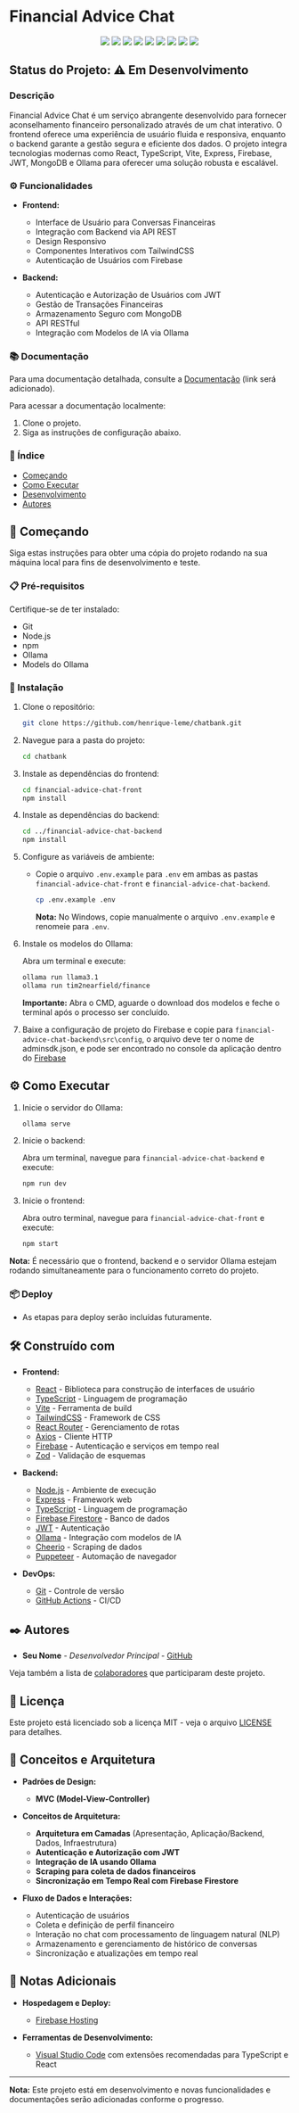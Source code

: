 # Financial Advice Chat

<p align="center">
  <img src="https://img.shields.io/static/v1?label=React&message=library&color=blue&style=for-the-badge&logo=react"/>
  <img src="https://img.shields.io/static/v1?label=TypeScript&message=language&color=blue&style=for-the-badge&logo=typescript"/>
  <img src="https://img.shields.io/static/v1?label=Vite&message=build-tool&color=green&style=for-the-badge&logo=vite"/>
  <img src="https://img.shields.io/static/v1?label=Express&message=framework&color=yellow&style=for-the-badge&logo=express"/>
  <img src="https://img.shields.io/static/v1?label=Firebase&message=service&color=orange&style=for-the-badge&logo=firebase"/>
  <img src="https://img.shields.io/static/v1?label=JWT&message=authentication&color=red&style=for-the-badge&logo=jsonwebtokens"/>
  <img src="https://img.shields.io/static/v1?label=MongoDB&message=database&color=green&style=for-the-badge&logo=mongodb"/>
  <img src="https://img.shields.io/static/v1?label=TailwindCSS&message=CSS%20framework&color=blue&style=for-the-badge&logo=tailwindcss"/>
  <img src="https://img.shields.io/static/v1?label=GitHub&message=actions&color=grey&style=for-the-badge&logo=github"/>
</p>

## Status do Projeto: ⚠️ Em Desenvolvimento

### Descrição

Financial Advice Chat é um serviço abrangente desenvolvido para fornecer aconselhamento financeiro personalizado através de um chat interativo. O frontend oferece uma experiência de usuário fluida e responsiva, enquanto o backend garante a gestão segura e eficiente dos dados. O projeto integra tecnologias modernas como React, TypeScript, Vite, Express, Firebase, JWT, MongoDB e Ollama para oferecer uma solução robusta e escalável.

### ⚙️ Funcionalidades

- **Frontend:**

  - Interface de Usuário para Conversas Financeiras
  - Integração com Backend via API REST
  - Design Responsivo
  - Componentes Interativos com TailwindCSS
  - Autenticação de Usuários com Firebase

- **Backend:**
  - Autenticação e Autorização de Usuários com JWT
  - Gestão de Transações Financeiras
  - Armazenamento Seguro com MongoDB
  - API RESTful
  - Integração com Modelos de IA via Ollama

### 📚 Documentação

Para uma documentação detalhada, consulte a [Documentação](#) (link será adicionado).

Para acessar a documentação localmente:

1. Clone o projeto.
2. Siga as instruções de configuração abaixo.

### 📝 Índice

- [Começando](#começando)
- [Como Executar](#como-executar)
- [Desenvolvimento](#desenvolvimento)
- [Autores](#autores)

## 🚀 Começando

Siga estas instruções para obter uma cópia do projeto rodando na sua máquina local para fins de desenvolvimento e teste.

### 📋 Pré-requisitos

Certifique-se de ter instalado:

- Git
- Node.js
- npm
- Ollama
- Models do Ollama

### 🔧 Instalação

1. Clone o repositório:

   ```sh
   git clone https://github.com/henrique-leme/chatbank.git
   ```

2. Navegue para a pasta do projeto:

   ```sh
   cd chatbank
   ```

3. Instale as dependências do frontend:

   ```sh
   cd financial-advice-chat-front
   npm install
   ```

4. Instale as dependências do backend:

   ```sh
   cd ../financial-advice-chat-backend
   npm install
   ```

5. Configure as variáveis de ambiente:

   - Copie o arquivo `.env.example` para `.env` em ambas as pastas `financial-advice-chat-front` e `financial-advice-chat-backend`.

     ```sh
     cp .env.example .env
     ```

     **Nota:** No Windows, copie manualmente o arquivo `.env.example` e renomeie para `.env`.

6. Instale os modelos do Ollama:

   Abra um terminal e execute:

   ```sh
   ollama run llama3.1
   ollama run tim2nearfield/finance
   ```

   **Importante:** Abra o CMD, aguarde o download dos modelos e feche o terminal após o processo ser concluído.

7. Baixe a configuração de projeto do Firebase e copie para `financial-advice-chat-backend\src\config`, o arquivo deve ter o nome de adminsdk.json, e pode ser encontrado no console da aplicação dentro do [Firebase](https://console.firebase.google.com/u/1/project/financial-advice-chat/settings/general/web:Mjk1ODQ2M2ItZDg0MS00NWNlLWE2NjgtYjM3MDQ2YjY4MDdj?hl=pt-br)

## ⚙️ Como Executar

1. Inicie o servidor do Ollama:

   ```sh
   ollama serve
   ```

2. Inicie o backend:

   Abra um terminal, navegue para `financial-advice-chat-backend` e execute:

   ```sh
   npm run dev
   ```

3. Inicie o frontend:

   Abra outro terminal, navegue para `financial-advice-chat-front` e execute:

   ```sh
   npm start
   ```

**Nota:** É necessário que o frontend, backend e o servidor Ollama estejam rodando simultaneamente para o funcionamento correto do projeto.

### 📦 Deploy

- As etapas para deploy serão incluídas futuramente.

## 🛠️ Construído com

- **Frontend:**

  - [React](https://reactjs.org/) - Biblioteca para construção de interfaces de usuário
  - [TypeScript](https://www.typescriptlang.org/) - Linguagem de programação
  - [Vite](https://vitejs.dev/) - Ferramenta de build
  - [TailwindCSS](https://tailwindcss.com/) - Framework de CSS
  - [React Router](https://reactrouter.com/) - Gerenciamento de rotas
  - [Axios](https://axios-http.com/) - Cliente HTTP
  - [Firebase](https://firebase.google.com/) - Autenticação e serviços em tempo real
  - [Zod](https://zod.dev/) - Validação de esquemas

- **Backend:**

  - [Node.js](https://nodejs.org/) - Ambiente de execução
  - [Express](https://expressjs.com/) - Framework web
  - [TypeScript](https://www.typescriptlang.org/) - Linguagem de programação
  - [Firebase Firestore](https://firebase.google.com/products/firestore) - Banco de dados
  - [JWT](https://jwt.io/) - Autenticação
  - [Ollama](https://ollama.com/) - Integração com modelos de IA
  - [Cheerio](https://cheerio.js.org/) - Scraping de dados
  - [Puppeteer](https://pptr.dev/) - Automação de navegador

- **DevOps:**
  - [Git](https://git-scm.com/) - Controle de versão
  - [GitHub Actions](https://github.com/features/actions) - CI/CD

## ✒️ Autores

- **Seu Nome** - _Desenvolvedor Principal_ - [GitHub](https://github.com/henrique-leme)

Veja também a lista de [colaboradores](https://github.com/henrique-leme/financial-advice-chat/contributors) que participaram deste projeto.

## 📄 Licença

Este projeto está licenciado sob a licença MIT - veja o arquivo [LICENSE](LICENSE) para detalhes.

## 🎯 Conceitos e Arquitetura

- **Padrões de Design:**

  - **MVC (Model-View-Controller)**

- **Conceitos de Arquitetura:**

  - **Arquitetura em Camadas** (Apresentação, Aplicação/Backend, Dados, Infraestrutura)
  - **Autenticação e Autorização com JWT**
  - **Integração de IA usando Ollama**
  - **Scraping para coleta de dados financeiros**
  - **Sincronização em Tempo Real com Firebase Firestore**

- **Fluxo de Dados e Interações:**
  - Autenticação de usuários
  - Coleta e definição de perfil financeiro
  - Interação no chat com processamento de linguagem natural (NLP)
  - Armazenamento e gerenciamento de histórico de conversas
  - Sincronização e atualizações em tempo real

## 📌 Notas Adicionais

- **Hospedagem e Deploy:**

  - [Firebase Hosting](https://firebase.google.com/products/hosting)

- **Ferramentas de Desenvolvimento:**
  - [Visual Studio Code](https://code.visualstudio.com/) com extensões recomendadas para TypeScript e React

---

**Nota:** Este projeto está em desenvolvimento e novas funcionalidades e documentações serão adicionadas conforme o progresso.
